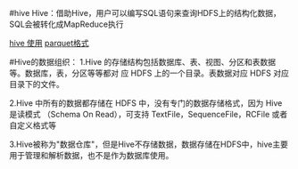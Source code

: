#hive
Hive：借助Hive，用户可以编写SQL语句来查询HDFS上的结构化数据，SQL会被转化成MapReduce执行

[hive 使用](https://zhuanlan.zhihu.com/p/80166949)
[parquet格式](https://juejin.cn/post/6844903462572916743#heading-3)

#Hive的数据组织：
1.Hive 的存储结构包括数据库、表、视图、分区和表数据等。数据库，表，分区等等都对 应 HDFS 上的一个目录。表数据对应 HDFS 对应目录下的文件。

2.Hive 中所有的数据都存储在 HDFS 中，没有专门的数据存储格式，因为 Hive 是读模式 （Schema On Read），可支持 TextFile，SequenceFile，RCFile 或者自定义格式等

3.Hive被称为"数据仓库"，但是Hive不存储数据，数据存储在HDFS中，hive主要用于管理和解析数据，也不是作为数据库使用。
[](https://zhuanlan.zhihu.com/p/63292203)
[](https://blog.csdn.net/haramshen/article/details/52606666)
[](https://www.zhihu.com/question/49969423/answer/118701049)
[](https://cshihong.github.io/2018/05/22/Hive%E6%8A%80%E6%9C%AF%E5%8E%9F%E7%90%86/)
